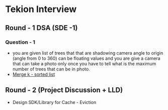 # Tekion Interview
## Round  - 1 DSA (SDE  -1)
### Question - 1
- you are given list of trees that that are shadowing camera angle to origin (angle from 0 to 360) can be floating values and you are give a camera that can take a photo only once you have to tell what is the maximum number of trees that can be in photo.  
- [Merge k - sorted list](https://leetcode.com/problems/merge-k-sorted-lists/description/) 

## Round - 2 (Project Discussion + LLD)
- Design SDK/Library for Cache - Eviction  